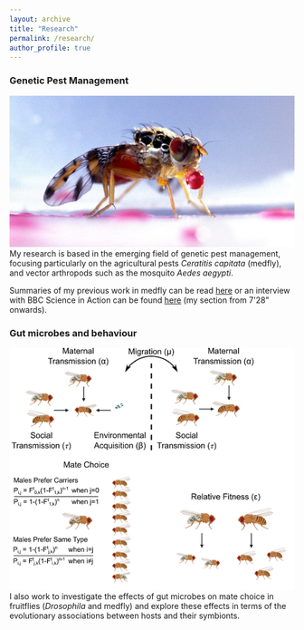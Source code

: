 ```yaml
---
layout: archive
title: "Research"
permalink: /research/
author_profile: true
---
```


### **Genetic Pest Management**
<img src='/images/13990891822229_medfly_1.png' class="align-right" alt="" vertical-align: middle> My research is based in the emerging field of genetic pest management, focusing particularly on the agricultural pests *Ceratitis capitata* (medfly), and vector arthropods such as the mosquito *Aedes aegypti*. 

Summaries of my previous work in medfly can be read [here](https://www.vice.com/en_us/article/vvbzz4/a-bioengineered-solution-to-one-of-agricultures-most-devious-pests-medflies) or an interview with BBC Science in Action can be found [here](https://www.bbc.co.uk/programmes/p024bsk9) (my section from 7'28" onwards).


### **Gut microbes and behaviour**
<img src='/images/transmission_V3.png' class="align-right" alt="" vertical-align: middle> I also work to investigate the effects of gut microbes on mate choice in fruitflies (*Drosophila* and medfly) and explore these effects in terms of the evolutionary associations between hosts and their symbionts.
